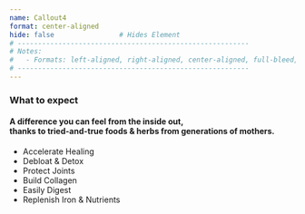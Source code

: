 ```yaml
---
name: Callout4
format: center-aligned
hide: false                # Hides Element
# ---------------------------------------------------------
# Notes:
#   - Formats: left-aligned, right-aligned, center-aligned, full-bleed, big-numbers
# ---------------------------------------------------------
---
```



<section>

### What to expect

#### A difference you can feel from the inside out,<br/>thanks to tried-and-true foods & herbs from generations of mothers.

<ul class="benefits-list">
  <li class="healing"> Accelerate Healing </li>
  <li class="detox"> Debloat &amp; Detox </li>
  <li class="joints"> Protect Joints </li>
  <li class="collagen"> Build Collagen </li>
  <li class="digestion"> Easily Digest </li>
  <li class="nutrients"> Replenish Iron &amp; Nutrients </li>
  <!-- <li class="rejuvenate"> Engergize &amp; Rejuvenate </li> -->
</ul>

</section>
